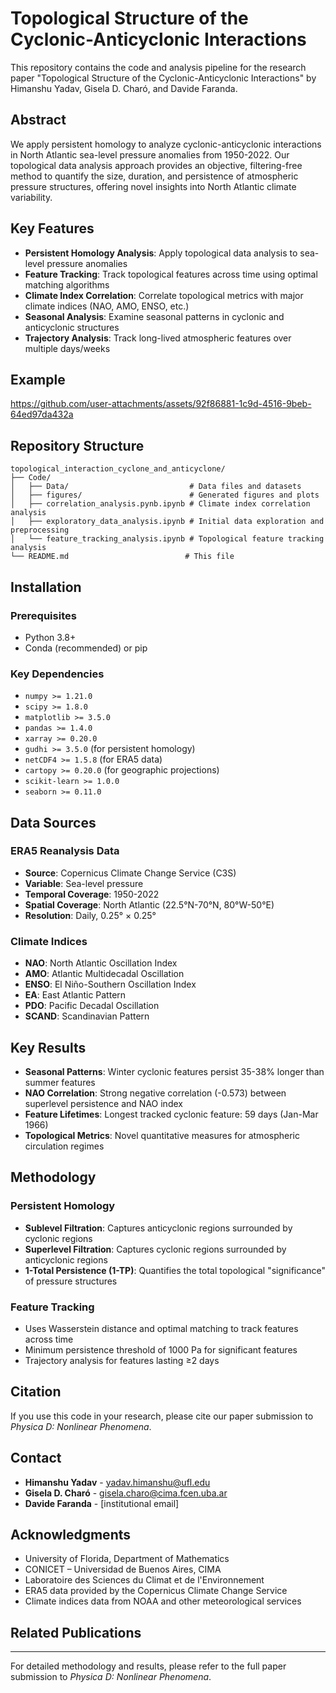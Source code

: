 
# Topological Structure of the Cyclonic-Anticyclonic Interactions

This repository contains the code and analysis pipeline for the research paper "Topological Structure of the Cyclonic-Anticyclonic Interactions" by Himanshu Yadav, Gisela D. Charó, and Davide Faranda.

## Abstract

We apply persistent homology to analyze cyclonic-anticyclonic interactions in North Atlantic sea-level pressure anomalies from 1950-2022. Our topological data analysis approach provides an objective, filtering-free method to quantify the size, duration, and persistence of atmospheric pressure structures, offering novel insights into North Atlantic climate variability.

## Key Features

- **Persistent Homology Analysis**: Apply topological data analysis to sea-level pressure anomalies
- **Feature Tracking**: Track topological features across time using optimal matching algorithms
- **Climate Index Correlation**: Correlate topological metrics with major climate indices (NAO, AMO, ENSO, etc.)
- **Seasonal Analysis**: Examine seasonal patterns in cyclonic and anticyclonic structures
- **Trajectory Analysis**: Track long-lived atmospheric features over multiple days/weeks

## Example

https://github.com/user-attachments/assets/92f86881-1c9d-4516-9beb-64ed97da432a


## Repository Structure

```
topological_interaction_cyclone_and_anticyclone/
├── Code/
│   ├── Data/                           # Data files and datasets
│   ├── figures/                        # Generated figures and plots
│   ├── correlation_analysis.pynb.ipynb # Climate index correlation analysis
│   ├── exploratory_data_analysis.ipynb # Initial data exploration and preprocessing
│   └── feature_tracking_analysis.ipynb # Topological feature tracking analysis
└── README.md                          # This file
```

## Installation

### Prerequisites

- Python 3.8+
- Conda (recommended) or pip

### Key Dependencies

- `numpy >= 1.21.0`
- `scipy >= 1.8.0`
- `matplotlib >= 3.5.0`
- `pandas >= 1.4.0`
- `xarray >= 0.20.0`
- `gudhi >= 3.5.0` (for persistent homology)
- `netCDF4 >= 1.5.8` (for ERA5 data)
- `cartopy >= 0.20.0` (for geographic projections)
- `scikit-learn >= 1.0.0`
- `seaborn >= 0.11.0`

## Data Sources

### ERA5 Reanalysis Data
- **Source**: Copernicus Climate Change Service (C3S)
- **Variable**: Sea-level pressure
- **Temporal Coverage**: 1950-2022
- **Spatial Coverage**: North Atlantic (22.5°N-70°N, 80°W-50°E)
- **Resolution**: Daily, 0.25° × 0.25°

### Climate Indices
- **NAO**: North Atlantic Oscillation Index
- **AMO**: Atlantic Multidecadal Oscillation
- **ENSO**: El Niño-Southern Oscillation Index
- **EA**: East Atlantic Pattern
- **PDO**: Pacific Decadal Oscillation
- **SCAND**: Scandinavian Pattern

## Key Results

- **Seasonal Patterns**: Winter cyclonic features persist 35-38% longer than summer features
- **NAO Correlation**: Strong negative correlation (-0.573) between superlevel persistence and NAO index
- **Feature Lifetimes**: Longest tracked cyclonic feature: 59 days (Jan-Mar 1966)
- **Topological Metrics**: Novel quantitative measures for atmospheric circulation regimes

## Methodology

### Persistent Homology
- **Sublevel Filtration**: Captures anticyclonic regions surrounded by cyclonic regions
- **Superlevel Filtration**: Captures cyclonic regions surrounded by anticyclonic regions
- **1-Total Persistence (1-TP)**: Quantifies the total topological "significance" of pressure structures

### Feature Tracking
- Uses Wasserstein distance and optimal matching to track features across time
- Minimum persistence threshold of 1000 Pa for significant features
- Trajectory analysis for features lasting ≥2 days

## Citation

If you use this code in your research, please cite our paper submission to *Physica D: Nonlinear Phenomena*.

## Contact

- **Himanshu Yadav** - yadav.himanshu@ufl.edu
- **Gisela D. Charó** - gisela.charo@cima.fcen.uba.ar
- **Davide Faranda** - [institutional email]

## Acknowledgments

- University of Florida, Department of Mathematics
- CONICET – Universidad de Buenos Aires, CIMA
- Laboratoire des Sciences du Climat et de l'Environnement
- ERA5 data provided by the Copernicus Climate Change Service
- Climate indices data from NOAA and other meteorological services

## Related Publications
---

For detailed methodology and results, please refer to the full paper submission to *Physica D: Nonlinear Phenomena*.
